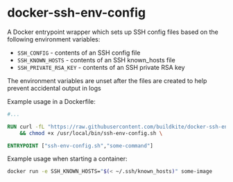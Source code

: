 # docker-ssh-env-config

A Docker entrypoint wrapper which sets up SSH config files based on the following environment variables:

* `SSH_CONFIG` - contents of an SSH config file
* `SSH_KNOWN_HOSTS` - contents of an SSH known_hosts file
* `SSH_PRIVATE_RSA_KEY` - contents of an SSH private RSA key

The environment variables are unset after the files are created to help prevent accidental output in logs

Example usage in a Dockerfile:

```Dockerfile
#...

RUN curl -fL "https://raw.githubusercontent.com/buildkite/docker-ssh-env-config/master/ssh-env-config.sh" -o /usr/local/bin/ssh-env-config.sh \
    && chmod +x /usr/local/bin/ssh-env-config.sh \

ENTRYPOINT ["ssh-env-config.sh","some-command"]
```

Example usage when starting a container:

```bash
docker run -e SSH_KNOWN_HOSTS="$(< ~/.ssh/known_hosts)" some-image
```
